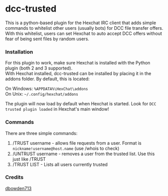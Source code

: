 # dcc-trusted

This is a python-based plugin for the Hexchat IRC client that adds simple commands to whitelist other users (usually bots) for DCC file transfer offers. With this whitelist, users can set Hexchat to auto accept DCC offers without fear of being sent files by random users.

### Installation

For this plugin to work, make sure Hexchat is installed with the Python plugin (both 2 and 3 supported).  
With Hexchat installed, dcc-trusted can be installed by placing it in the addons folder. By default, this is located:

On Windows: `%APPDATA%\HexChat\addons`  
On Unix: `~/.config/hexchat/addons`

The plugin will now load by default when Hexchat is started. Look for `DCC trusted plugin loaded` in Hexchat's main window!

### Commands

There are three simple commands:

1. /TRUST username - allows file requests from a user. Format is `nickname!username@host.name` (use /whois to check)
2. /UNTRUST username - removes a user from the trusted list. Use this just like /TRUST
3. /TRUST LIST - Lists all users currently trusted

### Credits
[dbowden713](https://github.com/dbowden713)
